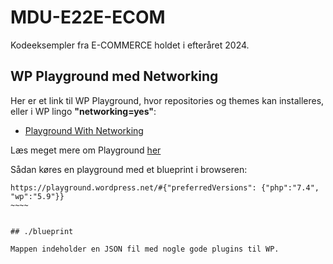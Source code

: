# MDU-E22E-ECOM
 Kodeeksempler fra E-COMMERCE holdet i efteråret 2024.

## WP Playground med Networking

Her er et link til WP Playground, hvor repositories og themes kan installeres, eller i WP lingo **"networking=yes"**:

* [Playground With Networking](https://playground.wordpress.net/?storage=device&networking=yes)

Læs meget mere om Playground [her](https://wordpress.org/playground/)

Sådan køres en playground med et blueprint i browseren:

~~~~~
https://playground.wordpress.net/#{"preferredVersions": {"php":"7.4", "wp":"5.9"}}
~~~~


## ./blueprint

Mappen indeholder en JSON fil med nogle gode plugins til WP.

